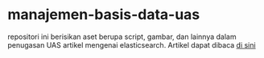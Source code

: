 # manajemen-basis-data-uas
repositori ini berisikan aset berupa script, gambar, dan lainnya dalam penugasan UAS artikel mengenai elasticsearch. Artikel dapat dibaca [di sini](https://www.linkedin.com/pulse/mengenali-elasticsearch-perkembangan-konsep-dan-best-zuhad-4v6fc/)
